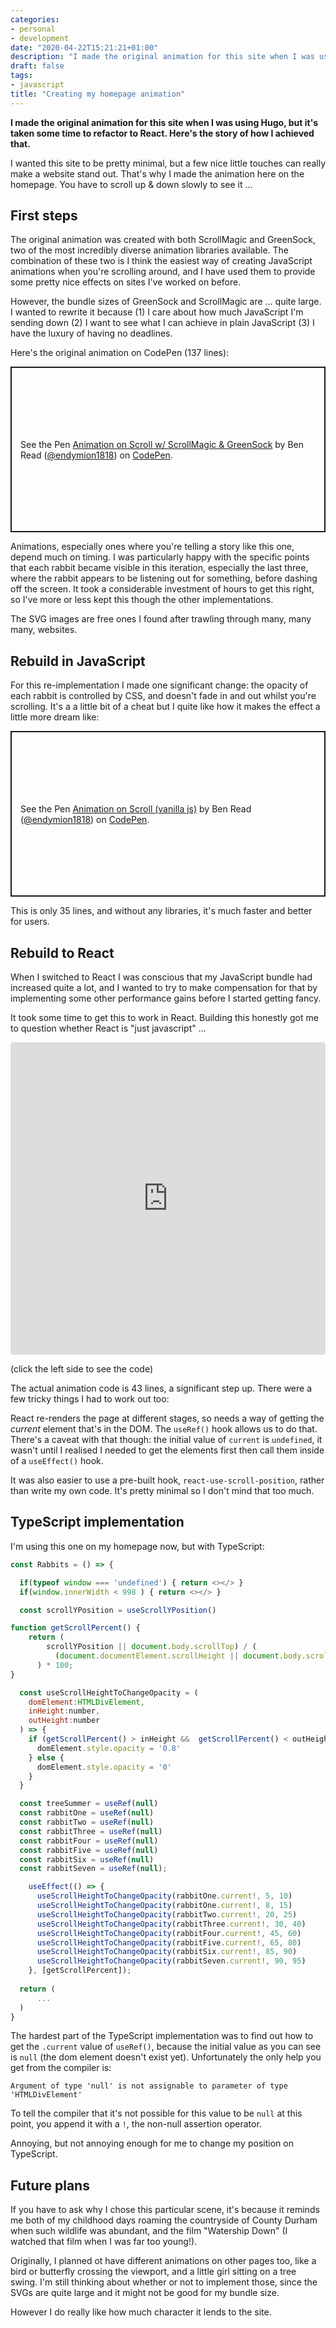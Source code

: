```yaml
---
categories:
- personal
- development
date: "2020-04-22T15:21:21+01:00"
description: "I made the original animation for this site when I was using Hugo, but it's taken some time to refactor to React. Here's the story of how I achieved that."
draft: false
tags:
- javascript
title: "Creating my homepage animation"
---
```

**I made the original animation for this site when I was using Hugo, but it's taken some time to refactor to React. Here's the story of how I achieved that.**

I wanted this site to be pretty minimal, but a few nice little touches can really make a website stand out. That's why I made the animation here on the homepage. You have to scroll up & down slowly to see it ... 

## First steps

The original animation was created with both ScrollMagic and GreenSock, two of the most incredibly diverse animation libraries available. The combination of these two is I think the easiest way of creating JavaScript animations when you're scrolling around, and I have used them to provide some pretty nice effects on sites I've worked on before.

However, the bundle sizes of GreenSock and ScrollMagic are ... quite large. I wanted to rewrite it because (1) I care about how much JavaScript I'm sending down (2) I want to see what I can achieve in plain JavaScript (3) I have the luxury of having no deadlines.

Here's the original animation on CodePen (137 lines):

<p class="codepen" data-height="265" data-theme-id="light" data-default-tab="js" data-user="endymion1818" data-slug-hash="xrRyXw" style="height: 265px; box-sizing: border-box; display: flex; align-items: center; justify-content: center; border: 2px solid; margin: 1em 0; padding: 1em;" data-pen-title="Animation on Scroll w/ ScrollMagic &amp;amp; GreenSock">
  <span>See the Pen <a href="https://codepen.io/endymion1818/pen/xrRyXw">
  Animation on Scroll w/ ScrollMagic &amp; GreenSock</a> by Ben Read (<a href="https://codepen.io/endymion1818">@endymion1818</a>)
  on <a href="https://codepen.io">CodePen</a>.</span>
</p>
<script async src="https://static.codepen.io/assets/embed/ei.js"></script>

Animations, especially ones where you're telling a story like this one, depend much on timing. I was particularly happy with the specific points that each rabbit became visible in this iteration, especially the last three, where the rabbit appears to be listening out for something, before dashing off the screen. It took a considerable investment of hours to get this right, so I've more or less kept this though the other implementations.

The SVG images are free ones I found after trawling through many, many many, websites.

## Rebuild in JavaScript

For this re-implementation I made one significant change: the opacity of each rabbit is controlled by CSS, and doesn't fade in and out whilst you're scrolling. It's a a little bit of a cheat but I quite like how it makes the effect a little more dream like:

<p class="codepen" data-height="265" data-theme-id="light" data-default-tab="js" data-user="endymion1818" data-slug-hash="ZEbGXgj" style="height: 265px; box-sizing: border-box; display: flex; align-items: center; justify-content: center; border: 2px solid; margin: 1em 0; padding: 1em;" data-pen-title="Animation on Scroll (vanilla js)">
  <span>See the Pen <a href="https://codepen.io/endymion1818/pen/ZEbGXgj">
  Animation on Scroll (vanilla js)</a> by Ben Read (<a href="https://codepen.io/endymion1818">@endymion1818</a>)
  on <a href="https://codepen.io">CodePen</a>.</span>
</p>

This is only 35 lines, and without any libraries, it's much faster and better for users.

## Rebuild to React

When I switched to React I was conscious that my JavaScript bundle had increased quite a lot, and I wanted to try to make compensation for that by implementing some other performance gains before I started getting fancy. 

It took some time to get this to work in React. Building this honestly got me to question whether React is "just javascript" ...

<div style="overflow: scroll">

<iframe
     src="https://codesandbox.io/embed/rabbit-animation-y2in6?fontsize=14&hidenavigation=1&module=%2Fsrc%2FRabbits.js&moduleview=1&theme=dark"
     style="width:100%; height:500px; border:0; border-radius: 4px; overflow:hidden;"
     title="rabbit animation"
     allow="accelerometer; ambient-light-sensor; camera; encrypted-media; geolocation; gyroscope; hid; microphone; midi; payment; usb; vr"
     sandbox="allow-forms allow-modals allow-popups allow-presentation allow-same-origin allow-scripts"
   ></iframe>

</div>

(click the left side to see the code)

The actual animation code is 43 lines, a significant step up. There were a few tricky things I had to work out too:

React re-renders the page at different stages, so needs a way of getting the _current_ element that's in the DOM. The `useRef()` hook allows us to do that. There's a caveat with that though: the initial value of `current` is `undefined`, it wasn't until I realised I needed to get the elements first then call them inside of a `useEffect()` hook.

It was also easier to use a pre-built hook, `react-use-scroll-position`, rather than write my own code. It's pretty minimal so I don't mind that too much.

## TypeScript implementation

I'm using this one on my homepage now, but with TypeScript: 

```javascript
const Rabbits = () => {

  if(typeof window === 'undefined') { return <></> }
  if(window.innerWidth < 998 ) { return <></> }

  const scrollYPosition = useScrollYPosition()

function getScrollPercent() {
    return (
        scrollYPosition || document.body.scrollTop) / (
          (document.documentElement.scrollHeight || document.body.scrollHeight) - document.documentElement.clientHeight
      ) * 100;
}

  const useScrollHeightToChangeOpacity = (
    domElement:HTMLDivElement,
    inHeight:number, 
    outHeight:number
  ) => {
    if (getScrollPercent() > inHeight &&  getScrollPercent() < outHeight){
      domElement.style.opacity = '0.8'
    } else { 
      domElement.style.opacity = '0'
    }
  }

  const treeSummer = useRef(null) 
  const rabbitOne = useRef(null)
  const rabbitTwo = useRef(null)
  const rabbitThree = useRef(null)
  const rabbitFour = useRef(null)
  const rabbitFive = useRef(null)
  const rabbitSix = useRef(null)
  const rabbitSeven = useRef(null);

    useEffect(() => {
      useScrollHeightToChangeOpacity(rabbitOne.current!, 5, 10)
      useScrollHeightToChangeOpacity(rabbitOne.current!, 8, 15)
      useScrollHeightToChangeOpacity(rabbitTwo.current!, 20, 25)
      useScrollHeightToChangeOpacity(rabbitThree.current!, 30, 40)
      useScrollHeightToChangeOpacity(rabbitFour.current!, 45, 60)
      useScrollHeightToChangeOpacity(rabbitFive.current!, 65, 80)
      useScrollHeightToChangeOpacity(rabbitSix.current!, 85, 90)
      useScrollHeightToChangeOpacity(rabbitSeven.current!, 90, 95)
    }, [getScrollPercent]);
  
  return (
      ...
  )
}
```

The hardest part of the TypeScript implementation was to find out how to get the `.current` value of `useRef()`, because the initial value as you can see is `null` (the dom element doesn't exist yet). Unfortunately the only help you get from the compiler is:

```
Argument of type 'null' is not assignable to parameter of type 'HTMLDivElement'
```

To tell the compiler that it's not possible for this value to be `null` at this point, you append it with a `!`, the non-null assertion operator.

Annoying, but not annoying enough for me to change my position on TypeScript.

## Future plans

If you have to ask why I chose this particular scene, it's because it reminds me both of my childhood days roaming the countryside of County Durham when such wildlife was abundant, and the film "Watership Down" (I watched that film when I was far too young!).

Originally, I planned ot have different animations on other pages too, like a bird or butterfly crossing the viewport, and a little girl sitting on a tree swing. I'm still thinking about whether or not to implement those, since the SVGs are quite large and it might not be good for my bundle size.

However I do really like how much character it lends to the site. 

